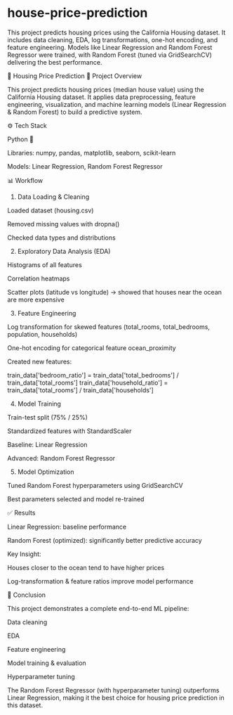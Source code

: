 # house-price-prediction
This project predicts housing prices using the California Housing dataset. It includes data cleaning, EDA, log transformations, one-hot encoding, and feature engineering. Models like Linear Regression and Random Forest Regressor were trained, with Random Forest (tuned via GridSearchCV) delivering the best performance.

🏡 Housing Price Prediction
📌 Project Overview

This project predicts housing prices (median house value) using the California Housing dataset.
It applies data preprocessing, feature engineering, visualization, and machine learning models (Linear Regression & Random Forest) to build a predictive system.

⚙️ Tech Stack

Python 🐍

Libraries: numpy, pandas, matplotlib, seaborn, scikit-learn

Models: Linear Regression, Random Forest Regressor

📊 Workflow
1. Data Loading & Cleaning

Loaded dataset (housing.csv)

Removed missing values with dropna()

Checked data types and distributions

2. Exploratory Data Analysis (EDA)

Histograms of all features

Correlation heatmaps

Scatter plots (latitude vs longitude) → showed that houses near the ocean are more expensive

3. Feature Engineering

Log transformation for skewed features (total_rooms, total_bedrooms, population, households)

One-hot encoding for categorical feature ocean_proximity

Created new features:

train_data['bedroom_ratio'] = train_data['total_bedrooms'] / train_data['total_rooms']
train_data['household_ratio'] = train_data['total_rooms'] / train_data['households']

4. Model Training

Train-test split (75% / 25%)

Standardized features with StandardScaler

Baseline: Linear Regression

Advanced: Random Forest Regressor

5. Model Optimization

Tuned Random Forest hyperparameters using GridSearchCV

Best parameters selected and model re-trained

✅ Results

Linear Regression: baseline performance

Random Forest (optimized): significantly better predictive accuracy

Key Insight:

Houses closer to the ocean tend to have higher prices

Log-transformation & feature ratios improve model performance

🚀 Conclusion

This project demonstrates a complete end-to-end ML pipeline:

Data cleaning

EDA

Feature engineering

Model training & evaluation

Hyperparameter tuning

The Random Forest Regressor (with hyperparameter tuning) outperforms Linear Regression, making it the best choice for housing price prediction in this dataset.
